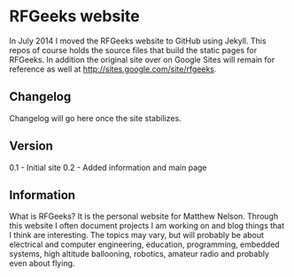 # RFGeeks website

In July 2014 I moved the RFGeeks website to GitHub using Jekyll.  This repos of course holds the source files that build the static pages for RFGeeks.  In addition the original site over on Google Sites will remain for reference as well at <http://sites.google.com/site/rfgeeks>.  

## Changelog

Changelog will go here once the site stabilizes.  

## Version

0.1 - Initial site
0.2 - Added information and main page


## Information


What is RFGeeks?  It is the personal website for Matthew Nelson.  Through this website I often document projects I am working on and blog things that I think are interesting.  The topics may vary, but will probably be about electrical and computer engineering, education, programming, embedded systems, high altitude ballooning, robotics, amateur radio and probably even about flying.  

